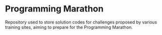 # Programming Marathon

Repository used to store solution codes for challenges proposed by various training sites, aiming to prepare for the Programming Marathon.

